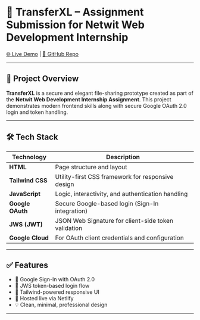# 🚀 TransferXL – Assignment Submission for Netwit Web Development Internship

[🌐 Live Demo](https://transferxl.netlify.app/) | [📂 GitHub Repo](https://github.com/Snigdha977/transferxl_assigmment)

---

## 📌 Project Overview

**TransferXL** is a secure and elegant file-sharing prototype created as part of the **Netwit Web Development Internship Assignment**. This project demonstrates modern frontend skills along with secure Google OAuth 2.0 login and token handling.

---

## 🛠️ Tech Stack

| Technology       | Description                                              |
|------------------|----------------------------------------------------------|
| **HTML**         | Page structure and layout                                |
| **Tailwind CSS** | Utility-first CSS framework for responsive design        |
| **JavaScript**   | Logic, interactivity, and authentication handling        |
| **Google OAuth** | Secure Google-based login (Sign-In integration)          |
| **JWS (JWT)**    | JSON Web Signature for client-side token validation      |
| **Google Cloud** | For OAuth client credentials and configuration           |

---

## ✅ Features

- 🔐 Google Sign-In with OAuth 2.0  
- 🪪 JWS token-based login flow  
- 🎨 Tailwind-powered responsive UI  
- 🚀 Hosted live via Netlify  
- 💡 Clean, minimal, professional design  

---


